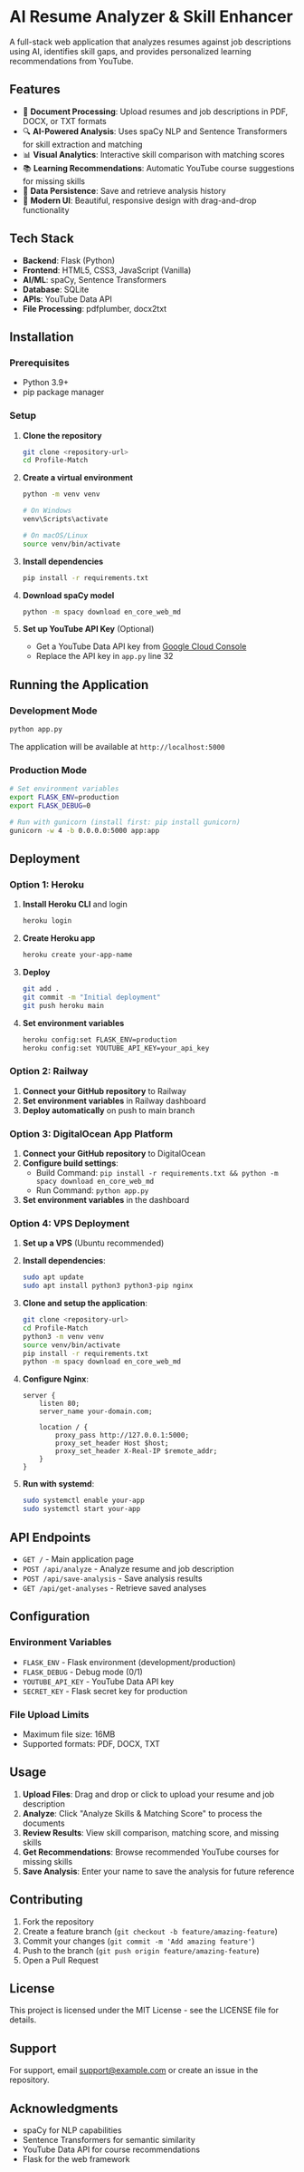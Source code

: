 # AI Resume Analyzer & Skill Enhancer

A full-stack web application that analyzes resumes against job descriptions using AI, identifies skill gaps, and provides personalized learning recommendations from YouTube.

## Features

- 📄 **Document Processing**: Upload resumes and job descriptions in PDF, DOCX, or TXT formats
- 🔍 **AI-Powered Analysis**: Uses spaCy NLP and Sentence Transformers for skill extraction and matching
- 📊 **Visual Analytics**: Interactive skill comparison with matching scores
- 📚 **Learning Recommendations**: Automatic YouTube course suggestions for missing skills
- 💾 **Data Persistence**: Save and retrieve analysis history
- 🎨 **Modern UI**: Beautiful, responsive design with drag-and-drop functionality

## Tech Stack

- **Backend**: Flask (Python)
- **Frontend**: HTML5, CSS3, JavaScript (Vanilla)
- **AI/ML**: spaCy, Sentence Transformers
- **Database**: SQLite
- **APIs**: YouTube Data API
- **File Processing**: pdfplumber, docx2txt

## Installation

### Prerequisites

- Python 3.9+
- pip package manager

### Setup

1. **Clone the repository**
   ```bash
   git clone <repository-url>
   cd Profile-Match
   ```

2. **Create a virtual environment**
   ```bash
   python -m venv venv
   
   # On Windows
   venv\Scripts\activate
   
   # On macOS/Linux
   source venv/bin/activate
   ```

3. **Install dependencies**
   ```bash
   pip install -r requirements.txt
   ```

4. **Download spaCy model**
   ```bash
   python -m spacy download en_core_web_md
   ```

5. **Set up YouTube API Key** (Optional)
   - Get a YouTube Data API key from [Google Cloud Console](https://console.cloud.google.com/)
   - Replace the API key in `app.py` line 32

## Running the Application

### Development Mode
```bash
python app.py
```

The application will be available at `http://localhost:5000`

### Production Mode
```bash
# Set environment variables
export FLASK_ENV=production
export FLASK_DEBUG=0

# Run with gunicorn (install first: pip install gunicorn)
gunicorn -w 4 -b 0.0.0.0:5000 app:app
```

## Deployment

### Option 1: Heroku

1. **Install Heroku CLI** and login
   ```bash
   heroku login
   ```

2. **Create Heroku app**
   ```bash
   heroku create your-app-name
   ```

3. **Deploy**
   ```bash
   git add .
   git commit -m "Initial deployment"
   git push heroku main
   ```

4. **Set environment variables**
   ```bash
   heroku config:set FLASK_ENV=production
   heroku config:set YOUTUBE_API_KEY=your_api_key
   ```

### Option 2: Railway

1. **Connect your GitHub repository** to Railway
2. **Set environment variables** in Railway dashboard
3. **Deploy automatically** on push to main branch

### Option 3: DigitalOcean App Platform

1. **Connect your GitHub repository** to DigitalOcean
2. **Configure build settings**:
   - Build Command: `pip install -r requirements.txt && python -m spacy download en_core_web_md`
   - Run Command: `python app.py`
3. **Set environment variables** in the dashboard

### Option 4: VPS Deployment

1. **Set up a VPS** (Ubuntu recommended)
2. **Install dependencies**:
   ```bash
   sudo apt update
   sudo apt install python3 python3-pip nginx
   ```

3. **Clone and setup the application**:
   ```bash
   git clone <repository-url>
   cd Profile-Match
   python3 -m venv venv
   source venv/bin/activate
   pip install -r requirements.txt
   python -m spacy download en_core_web_md
   ```

4. **Configure Nginx**:
   ```nginx
   server {
       listen 80;
       server_name your-domain.com;
       
       location / {
           proxy_pass http://127.0.0.1:5000;
           proxy_set_header Host $host;
           proxy_set_header X-Real-IP $remote_addr;
       }
   }
   ```

5. **Run with systemd**:
   ```bash
   sudo systemctl enable your-app
   sudo systemctl start your-app
   ```

## API Endpoints

- `GET /` - Main application page
- `POST /api/analyze` - Analyze resume and job description
- `POST /api/save-analysis` - Save analysis results
- `GET /api/get-analyses` - Retrieve saved analyses

## Configuration

### Environment Variables

- `FLASK_ENV` - Flask environment (development/production)
- `FLASK_DEBUG` - Debug mode (0/1)
- `YOUTUBE_API_KEY` - YouTube Data API key
- `SECRET_KEY` - Flask secret key for production

### File Upload Limits

- Maximum file size: 16MB
- Supported formats: PDF, DOCX, TXT

## Usage

1. **Upload Files**: Drag and drop or click to upload your resume and job description
2. **Analyze**: Click "Analyze Skills & Matching Score" to process the documents
3. **Review Results**: View skill comparison, matching score, and missing skills
4. **Get Recommendations**: Browse recommended YouTube courses for missing skills
5. **Save Analysis**: Enter your name to save the analysis for future reference

## Contributing

1. Fork the repository
2. Create a feature branch (`git checkout -b feature/amazing-feature`)
3. Commit your changes (`git commit -m 'Add amazing feature'`)
4. Push to the branch (`git push origin feature/amazing-feature`)
5. Open a Pull Request

## License

This project is licensed under the MIT License - see the LICENSE file for details.

## Support

For support, email support@example.com or create an issue in the repository.

## Acknowledgments

- spaCy for NLP capabilities
- Sentence Transformers for semantic similarity
- YouTube Data API for course recommendations
- Flask for the web framework
